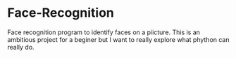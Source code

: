 # Face-Recognition
  Face recognition program to identify faces on a piicture. This is an ambitious project
 for a beginer but I want to really explore what phython can really do. 
